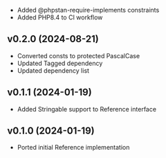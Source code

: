 * Added @phpstan-require-implements constraints
* Added PHP8.4 to CI workflow

## v0.2.0 (2024-08-21)
* Converted consts to protected PascalCase
* Updated Tagged dependency
* Updated dependency list

## v0.1.1 (2024-01-19)
* Added Stringable support to Reference interface

## v0.1.0 (2024-01-19)
* Ported initial Reference implementation
